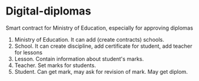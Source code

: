 # Digital-diplomas
Smart contract for Ministry of Education, especially for approving diplomas

1) Ministry of Education. It can add (create contracts) schools.
2) School. It can create discipline, add certificate for student, add teacher for lessons
3) Lesson. Contain information about student's marks.
4) Teacher. Set marks for students.
5) Student. Can get mark, may ask for revision of mark. May get diplom.
